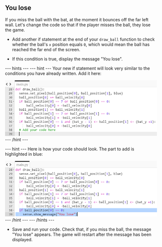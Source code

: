 ## You lose

If you miss the ball with the bat, at the moment it bounces off the far left wall. Let's change the code so that if the player misses the ball, they lose the game.

+ Add another if statement at the end of your `draw_ball` function to check whether the ball's `x` position equals `0`, which would mean the ball has reached the far end of the screen.

+ If this condition is true, display the message "You lose".

--- hints ---
--- hint ---
Your new if statement will look very similar to the conditions you have already written. Add it here:

![You lose](images/lose-hint-add-code.png)
--- /hint ---

--- hint ---
Here is how your code should look. The part to add is highlighted in blue:

![You lose](images/you-lose-hint-solution.png)
--- /hint ---
--- /hints ---

+ Save and run your code. Check that, if you miss the ball, the message "You lose" appears. The game will restart after the message has been displayed.
